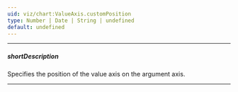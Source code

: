 ```yaml
---
uid: viz/chart:ValueAxis.customPosition
type: Number | Date | String | undefined
default: undefined
---
```

---
##### shortDescription
Specifies the position of the value axis on the argument axis.

---
